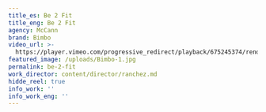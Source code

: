```yaml
---
title_es: Be 2 Fit
title_eng: Be 2 Fit
agency: McCann
brand: Bimbo
video_url: >-
  https://player.vimeo.com/progressive_redirect/playback/675245374/rendition/1080p/file.mp4?loc=external&log_user=0&signature=527cc291e2e26f44978aa1ab6d2231db4c5cc6d998530218446101b4dd6f333d
featured_image: /uploads/Bimbo-1.jpg
permalink: be-2-fit
work_director: content/director/ranchez.md
hidde_reel: true
info_work: ''
info_work_eng: ''
---
```


